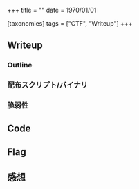 +++
title = ""
date = 1970/01/01

[taxonomies]
tags = ["CTF", "Writeup"]
+++

<!-- more -->

## Writeup

### Outline

### 配布スクリプト/バイナリ

### 脆弱性

## Code

## Flag

## 感想
